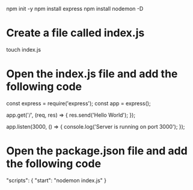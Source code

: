 npm init -y
npm install express
npm install nodemon -D

# Create a file called index.js

touch index.js

# Open the index.js file and add the following code

const express = require('express');
const app = express();

app.get('/', (req, res) => {
res.send('Hello World');
});

app.listen(3000, () => {
console.log('Server is running on port 3000');
});

# Open the package.json file and add the following code

"scripts": {
"start": "nodemon index.js"
}
